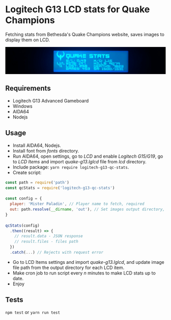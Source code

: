 # Logitech G13 LCD stats for Quake Champions

Fetching stats from Bethesda's Quake Champions website, saves images to display them on LCD.

![banner](/banner.jpg)

## Requirements

- Logitech G13 Advanced Gameboard
- Windows
- AIDA64
- Nodejs

## Usage

- Install AIDA64, Nodejs.
- Install font from *fonts* directory.
- Run AIDA64, open settings, go to *LCD* and enable *Logitech G15/G19*, go to *LCD Items* and import *quake-g13.lglcd* file from *lcd* directory.
- Include package: `yarn require logitech-g13-qc-stats`.
- Create script:

```javascript
const path = require('path')
const qcStats = require('logitech-g13-qc-stats')

const config = {
  player: 'Mister Paladin', // Player name to fetch, required
  out: path.resolve(__dirname, 'out'), // Set images output directory, required
}

qcStats(config)
  .then((result) => {
    // result.data - JSON response
    // result.files - files path
  })
  .catch(...) // Rejects with request error
```

- Go to LCD Items settings and import *quake-g13.lglcd*, and update image file path from the output directory for each LCD item.
- Make cron job to run script every *n* minutes to make LCD stats up to date.
- Enjoy

## Tests

`npm test` or `yarn run test`